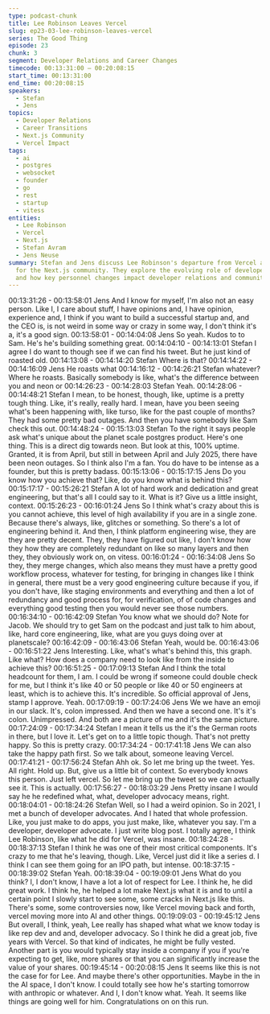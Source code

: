 ```yaml
---
type: podcast-chunk
title: Lee Robinson Leaves Vercel
slug: ep23-03-lee-robinson-leaves-vercel
series: The Good Thing
episode: 23
chunk: 3
segment: Developer Relations and Career Changes
timecode: 00:13:31:00 – 00:20:08:15
start_time: 00:13:31:00
end_time: 00:20:08:15
speakers:
  - Stefan
  - Jens
topics:
  - Developer Relations
  - Career Transitions
  - Next.js Community
  - Vercel Impact
tags:
  - ai
  - postgres
  - websocket
  - founder
  - go
  - rest
  - startup
  - vitess
entities:
  - Lee Robinson
  - Vercel
  - Next.js
  - Stefan Avram
  - Jens Neuse
summary: Stefan and Jens discuss Lee Robinson's departure from Vercel and its implications
  for the Next.js community. They explore the evolving role of developer advocacy
  and how key personnel changes impact developer relations and community engagement.
---
```




00:13:31:26 - 00:13:58:01
Jens
And I know for myself, I'm also not an easy person. Like I, I care about stuff, I have opinions
and, I have opinion, experience and, I think if you want to build a successful startup and, and
the CEO is, is not weird in some way or crazy in some way, I don't think it's a, it's a good sign.
00:13:58:01 - 00:14:04:08
Jens
So yeah. Kudos to to Sam. He's he's building something great.
00:14:04:10 - 00:14:13:01
Stefan
I agree I do want to though see if we can find his tweet. But he just kind of roasted old.
00:14:13:08 - 00:14:14:20
Stefan
Where is that?
00:14:14:22 - 00:14:16:09
Jens
He roasts what
00:14:16:12 - 00:14:26:21
Stefan
whatever?
Where he roasts. Basically somebody is like, what's the difference between you and neon or
00:14:26:23 - 00:14:28:03
Stefan
Yeah.
00:14:28:06 - 00:14:48:21
Stefan
I mean, to be honest, though, like, uptime is a pretty tough thing. Like, it's really, really hard. I
mean, have you been seeing what's been happening with, like turso, like for the past couple of
months? They had some pretty bad outages. And then you have somebody like Sam check this
out.
00:14:48:24 - 00:15:13:03
Stefan
To the right it says people ask what's unique about the planet scale postgres product. Here's
one thing. This is a direct dig towards neon. But look at this, 100% uptime. Granted, it is from
April, but still in between April and July 2025, there have been neon outages. So I think also I'm
a fan. You do have to be intense as a founder, but this is pretty badass.
00:15:13:06 - 00:15:17:15
Jens
Do you know how you achieve that? Like, do you know what is behind this?
00:15:17:17 - 00:15:26:21
Stefan
A lot of hard work and dedication and great engineering, but that's all I could say to it. What is
it? Give us a little insight, context.
00:15:26:23 - 00:16:01:24
Jens
So I think what's crazy about this is you cannot achieve, this level of high availability if you are in
a single zone. Because there's always, like, glitches or something. So there's a lot of
engineering behind it. And then, I think platform engineering wise, they are they are pretty
decent. They, they have figured out like, I don't know how they how they are completely
redundant on like so many layers and then they, they obviously work on, on vitess.
00:16:01:24 - 00:16:34:08
Jens
So they, they merge changes, which also means they must have a pretty good workflow
process, whatever for testing, for bringing in changes like I think in general, there must be a very
good engineering culture because if you, if you don't have, like staging environments and
everything and then a lot of redundancy and good process for, for verification, of of code
changes and everything good testing then you would never see those numbers.
00:16:34:10 - 00:16:42:09
Stefan
You know what we should do? Note for Jacob. We should try to get Sam on the podcast and
just talk to him about, like, hard core engineering, like, what are you guys doing over at
planetscale?
00:16:42:09 - 00:16:43:06
Stefan
Yeah, would be.
00:16:43:06 - 00:16:51:22
Jens
Interesting. Like, what's what's behind this, this graph. Like what? How does a company need to
look like from the inside to achieve this?
00:16:51:25 - 00:17:09:13
Stefan
And I think the total headcount for them, I am. I could be wrong if someone could double check
for me, but I think it's like 40 or 50 people or like 40 or 50 engineers at least, which is to achieve
this. It's incredible. So official approval of Jens, stamp I approve. Yeah.
00:17:09:19 - 00:17:24:06
Jens
We we have an emoji in our slack. It's, colon impressed. And then we have a second one. It's
it's colon. Unimpressed. And both are a picture of me and it's the same picture.
00:17:24:09 - 00:17:34:24
Stefan
I mean it tells us the it's the German roots in there, but I love it. Let's get on to a little topic
though. That's not pretty happy. So this is pretty crazy.
00:17:34:24 - 00:17:41:18
Jens
We can also take the happy path first. So we talk about, someone leaving Vercel.
00:17:41:21 - 00:17:56:24
Stefan
Ahh ok. So let me bring up the tweet. Yes. All right. Hold up. But, give us a little bit of context. So
everybody knows this person. Just left vercel. So let me bring up the tweet so we can actually
see it. This is actually.
00:17:56:27 - 00:18:03:29
Jens
Pretty insane I would say he he redefined what, what, developer advocacy means, right.
00:18:04:01 - 00:18:24:26
Stefan
Well, so I had a weird opinion. So in 2021, I met a bunch of developer advocates. And I hated
that whole profession. Like, you just make to do apps, you just make, like, whatever you say. I'm
a developer, developer advocate. I just write blog post. I totally agree, I think Lee Robinson, like
what he did for Vercel, was insane.
00:18:24:28 - 00:18:37:13
Stefan
I think he was one of their most critical components. It's crazy to me that he's leaving, though.
Like, Vercel just did it like a series d. I think I can see them going for an IPO path, but intense.
00:18:37:15 - 00:18:39:02
Stefan
Yeah.
00:18:39:04 - 00:19:09:01
Jens
What do you think? I, I don't know, I have a lot a lot of respect for Lee. I think he, he did great
work. I think he, he helped a lot make Next.js what it is and to until a certain point I slowly start
to see some, some cracks in Next.js like this. There's some, some controversies now, like
Vercel moving back and forth, vercel moving more into AI and other things.
00:19:09:03 - 00:19:45:12
Jens
But overall, I think, yeah, Lee really has shaped what what we know today is like rep dev and
and, developer advocacy. So I think he did a great job, five years with Vercel. So that kind of
indicates, he might be fully vested. Another part is you would typically stay inside a company if
you if you're expecting to get, like, more shares or that you can significantly increase the value
of your shares.
00:19:45:14 - 00:20:08:15
Jens
It seems like this is not the case for for Lee. And maybe there's other opportunities. Maybe in
the in the AI space, I don't know. I could totally see how he's starting tomorrow with anthropic or
whatever. And I, I don't know what. Yeah. It seems like things are going well for him.
Congratulations on on this run.